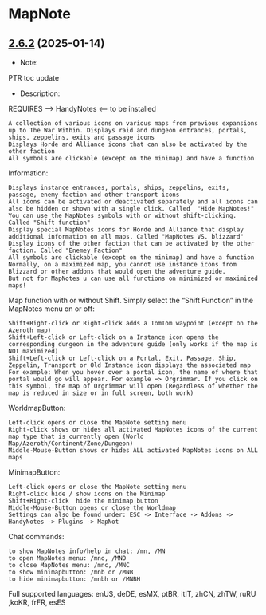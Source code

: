 # MapNote
## [2.6.2](https://github.com/Ssesmar/MapNote) (2025-01-14)
- Note:

PTR
  toc update

- Description:

REQUIRES --> HandyNotes <-- to be installed                                                                                    

    A collection of various icons on various maps from previous expansions up to The War Within. Displays raid and dungeon entrances, portals, ships, zeppelins, exits and passage icons
    Displays Horde and Alliance icons that can also be activated by the other faction
    All symbols are clickable (except on the minimap) and have a function

Information:

    Displays instance entrances, portals, ships, zeppelins, exits, passage, enemy faction and other transport icons
    All icons can be activated or deactivated separately and all icons can also be hidden or shown with a single click. Called  "Hide MapNotes!"
    You can use the MapNotes symbols with or without shift-clicking. Called "Shift function"
    Display special MapNotes icons for Horde and Alliance that display additional information on all maps. Called "MapNotes VS. blizzard"
    Display icons of the other faction that can be activated by the other faction. Called "Enemey Faction"
    All symbols are clickable (except on the minimap) and have a function
    Normally, on a maximized map, you cannot use instance icons from Blizzard or other addons that would open the adventure guide.
    But not for MapNotes u can use all functions on minimized or maximized maps!

Map function with or without Shift. Simply select the “Shift Function” in the MapNotes menu on or off:

    Shift+Right-click or Right-click adds a TomTom waypoint (except on the Azeroth map)
    Shift+Left-click or Left-click on a Instance icon opens the corresponding dungeon in the adventure guide (only works if the map is NOT maximized)
    Shift+Left-click or Left-click on a Portal, Exit, Passage, Ship, Zeppelin, Transport or Old Instance icon displays the associated map
    For example: When you hover over a portal icon, the name of where that portal would go will appear. For example => Orgrimmar. If you click on this symbol, the map of Orgrimmar will open (Regardless of whether the map is reduced in size or in full screen, both work)

WorldmapButton:

    Left-click opens or close the MapNote setting menu
    Right-click shows or hides all activated MapNotes icons of the current map type that is currently open (World Map/Azeroth/Continent/Zone/Dungeon)
    Middle-Mouse-Button shows or hides ALL activated MapNotes icons on ALL maps

MinimapButton:

    Left-click opens or close the MapNote setting menu
    Right-click hide / show icons on the Minimap
    Shift+Right-click  hide the minimap button
    Middle-Mouse-Button opens or close the Worldmap
    Settings can also be found under: ESC -> Interface -> Addons -> HandyNotes -> Plugins -> MapNot

Chat commands:

    to show MapNotes info/help in chat: /mn, /MN
    to open MapNotes menu: /mno, /MNO
    to close MapNotes menu: /mnc, /MNC
    to show minimapbutton: /mnb or /MNB
    to hide minimapbutton: /mnbh or /MNBH

Full supported languages: enUS, deDE, esMX, ptBR, itIT, zhCN, zhTW, ruRU ,koKR, frFR, esES